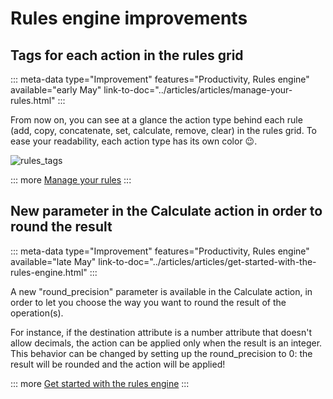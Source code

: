 # Rules engine improvements

## Tags for each action in the rules grid
::: meta-data type="Improvement" features="Productivity, Rules engine" available="early May" link-to-doc="../articles/articles/manage-your-rules.html"
:::

From now on, you can see at a glance the action type behind each rule (add, copy, concatenate, set, calculate, remove, clear) in the rules grid. To ease your readability, each action type has its own color :wink:.

![rules_tags](../img/Rules_Tags.png)

::: more
[Manage your rules](../articles/articles/manage-your-rules.html)
:::

## New parameter in the Calculate action in order to round the result
::: meta-data type="Improvement" features="Productivity, Rules engine" available="late May" link-to-doc="../articles/articles/get-started-with-the-rules-engine.html"
:::

A new "round_precision" parameter is available in the Calculate action, in order to let you choose the way you want to round the result of the operation(s).

For instance, if the destination attribute is a number attribute that doesn't allow decimals, the action can be applied only when the result is an integer. This behavior can be changed by setting up the round_precision to 0: the result will be rounded and the action will be applied!

::: more
[Get started with the rules engine](../articles/articles/get-started-with-the-rules-engine.html)
:::
